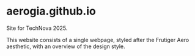 # aerogia.github.io
Site for TechNova 2025.

This website consists of a single webpage, styled after the Frutiger Aero aesthetic, with an overview of the design style.
